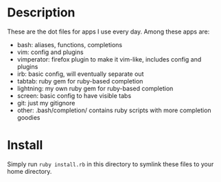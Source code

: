 Description
===========

  These are the dot files for apps I use every day.
Among these apps are:
  
* bash: aliases, functions, completions
* vim: config and plugins
* vimperator: firefox plugin to make it vim-like, includes config and plugins
* irb: basic config, will eventually separate out
* tabtab: ruby gem for ruby-based completion
* lightning: my own ruby gem for ruby-based completion
* screen: basic config to have visible tabs
* git: just my gitignore
* other: .bash/completion/ contains ruby scripts with more completion goodies

Install
=======

Simply run `ruby install.rb` in this directory to symlink these files to
your home directory.
